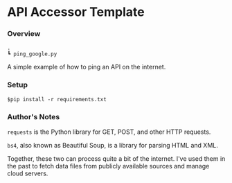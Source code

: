 # API Accessor Template

### Overview

```
.
┗ ping_google.py  
```

A simple example of how to ping an API on the internet.

### Setup

`$pip install -r requirements.txt`

### Author's Notes

`requests` is the Python library for GET, POST, and other HTTP requests.

`bs4`, also known as Beautiful Soup, is a library for parsing HTML and XML. 

Together, these two can process quite a bit of the internet. I've used them in the past to fetch data files from publicly available sources and manage cloud servers. 